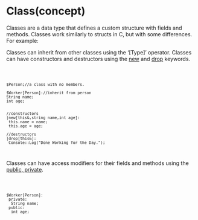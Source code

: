 # Class(concept)

Classes are a data type that defines a custom structure with fields and methods. Classes work similarly to structs in C, but with some differences. For example:



Classes can inherit from other classes using the ‘[Type]’ operator.
Classes can have constructors and destructors using the [new](./ConstructorsAndDestructors.md) and [drop](./ConstructorsAndDestructors.md) keywords.

<code>

    $Person;//a class with no members.

    $Worker[Person]://inherit from person
    String name;
    int age;


    //constructors
    |new[this&,string name,int age]:
     this.name = name;
     this.age = age;

    //destructors
    |drop[this&]:
     Console::Log("Done Working for the Day.");

</code>


Classes can have access modifiers for their fields and methods using the [public, private](./Access%20Modifiers.md).

<code>

    $Worker[Person]:
     private:
      String name;
     public:
      int age;
</code>